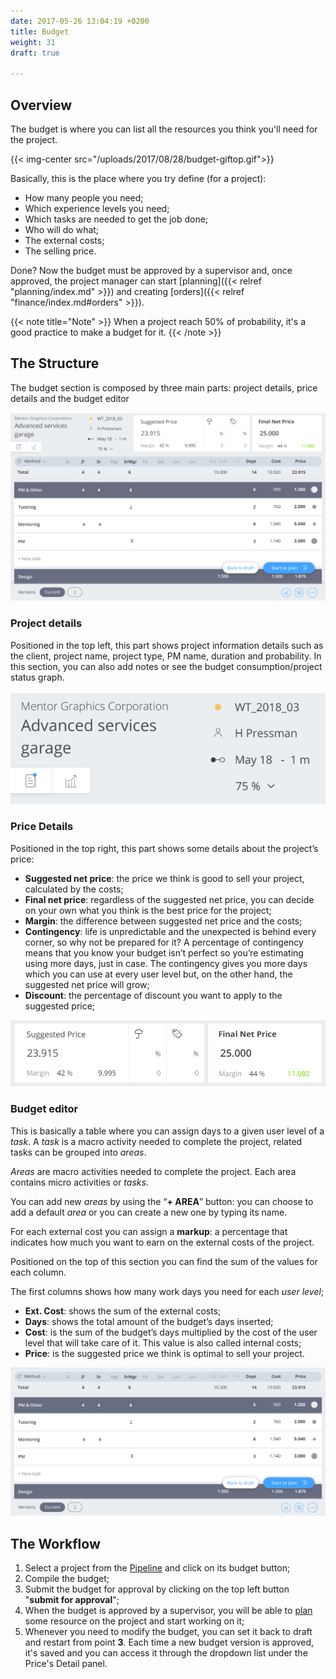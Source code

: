 ```yaml
---
date: 2017-05-26 13:04:19 +0200
title: Budget
weight: 31
draft: true

---
```

## Overview

The budget is where you can list all the resources you think you'll need for the project.

{{< img-center src="/uploads/2017/08/28/budget-giftop.gif">}}

Basically, this is the place where you try define (for a project):

* How many people you need;
* Which experience levels you need;
* Which tasks are needed to get the job done;
* Who will do what;
* The external costs;
* The selling price.

Done? Now the budget must be approved by a supervisor and, once approved, the project manager can start \[planning\]({{< relref "planning/index.md" >}}) and creating \[orders\]({{< relref "finance/index.md#orders" >}}).

{{< note title="Note" >}}
When a project reach 50% of probability, it's a good practice to make a budget for it.
{{< /note >}}

## The Structure

The budget section is composed by three main parts: project details, price details and the budget editor

![](/uploads/2018/05/23/support.budget_intero-2.png)

### **Project details**

Positioned in the top left, this part shows project information details such as the client, project name, project type, PM name, duration and probability. In this section, you can also add notes or see the budget consumption/project status graph.

![](/uploads/2018/05/23/support.budget_infosproject.png)

### **Price Details**

Positioned in the top right, this part shows some details about the project’s price:

* **Suggested net price**: the price we think is good to sell your project, calculated by the costs;
* **Final net price**: regardless of the suggested net price, you can decide on your own what you think is the best price for the project;
* **Margin**: the difference between suggested net price and the costs;
* **Contingency**: life is unpredictable and the unexpected is behind every corner, so why not be prepared for it? A percentage of contingency means that you know your budget isn’t perfect so you’re estimating using more days, just in case. The contingency gives you more days which you can use at every user level but, on the other hand, the suggested net price will grow;
* **Discount**: the percentage of discount you want to apply to the suggested price;

![](/uploads/2018/05/23/support.budget_prices.png)

### Budget editor

This is basically a table where you can assign days to a given user level of a _task_. A _task_ is a macro activity needed to complete the project, related tasks can be grouped into _areas_.

_Areas_ are macro activities needed to complete the project. Each area contains micro activities or _tasks_.

You can add new _areas_ by using the “**+ AREA**” button: you can choose to add a default _area_ or you can create a new one by typing its name.

For each external cost you can assign a **markup**: a percentage that indicates how much you want to earn on the external costs of the project.

Positioned on the top of this section you can find the sum of the values for each column.

The first columns shows how many work days you need for each _user level_;

* **Ext. Cost**: shows the sum of the external costs;
* **Days**: shows the total amount of the budget’s days inserted;
* **Cost**: is the sum of the budget’s days multiplied by the cost of the user level that will take care of it. This value is also called internal costs;
* **Price**: is the suggested price we think is optimal to sell your project.

![](/uploads/2018/05/23/support.budget_editor.png)

## The Workflow

1. Select a project from the [Pipeline](/pipeline/index/) and click on its budget button;
2. Compile the budget;
3. Submit the budget for approval by clicking on the top left button "**submit for approval**";
4. When the budget is approved by a supervisor, you will be able to [plan](/planning/index/) some resource on the project and start working on it;
5. Whenever you need to modify the budget, you can set it back to draft and restart from point **3**. Each time a new budget version is approved, it's saved and you can access it through the dropdown list under the Price's Detail panel.